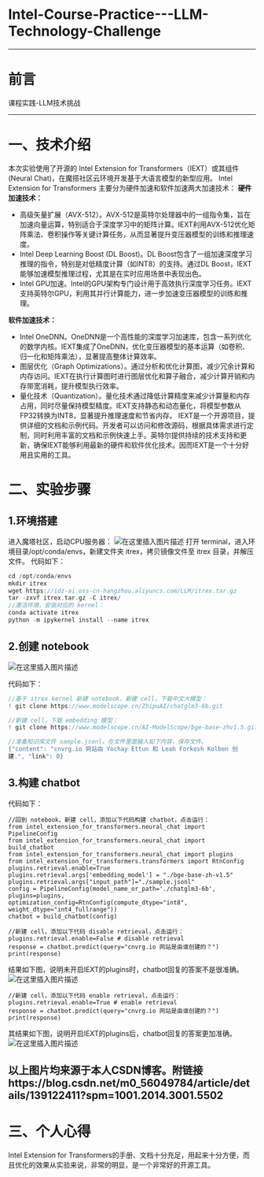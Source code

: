 # Intel-Course-Practice---LLM-Technology-Challenge


---

# 前言


课程实践-LLM技术挑战

---


# 一、技术介绍
本次实验使用了开源的 Intel Extension for Transformers（IEXT）或其组件(Neural Chat)，在魔搭社区云环境开发基于大语言模型的新型应用。
Intel Extension for Transformers 主要分为硬件加速和软件加速两大加速技术：
**硬件加速技术：**
- 高级矢量扩展（AVX-512）。AVX-512是英特尔处理器中的一组指令集，旨在加速向量运算，特别适合于深度学习中的矩阵计算。IEXT利用AVX-512优化矩阵乘法、卷积操作等关键计算任务，从而显著提升变压器模型的训练和推理速度。
- Intel Deep Learning Boost (DL Boost)。DL Boost包含了一组加速深度学习推理的指令，特别是对低精度计算（如INT8）的支持。通过DL Boost，IEXT能够加速模型推理过程，尤其是在实时应用场景中表现出色。
- Intel GPU加速。Intel的GPU架构专门设计用于高效执行深度学习任务。IEXT支持英特尔GPU，利用其并行计算能力，进一步加速变压器模型的训练和推理。

**软件加速技术：**
- Intel OneDNN。OneDNN是一个高性能的深度学习加速库，包含一系列优化的数学内核。IEXT集成了OneDNN，优化变压器模型的基本运算（如卷积、归一化和矩阵乘法），显著提高整体计算效率。
- 图层优化（Graph Optimizations）。通过分析和优化计算图，减少冗余计算和内存访问。IEXT在执行计算图时进行图层优化和算子融合，减少计算开销和内存带宽消耗，提升模型执行效率。
- 量化技术（Quantization）。量化技术通过降低计算精度来减少计算量和内存占用，同时尽量保持模型精度。IEXT支持静态和动态量化，将模型参数从FP32转换为INT8，显著提升推理速度和节省内存。
IEXT是一个开源项目，提供详细的文档和示例代码。开发者可以访问和修改源码，根据具体需求进行定制，同时利用丰富的文档和示例快速上手。英特尔提供持续的技术支持和更新，确保IEXT能够利用最新的硬件和软件优化技术。因而IEXT是一个十分好用且实用的工具。


# 二、实验步骤
## 1.环境搭建
进入魔塔社区，启动CPU服务器：
![在这里插入图片描述](https://img-blog.csdnimg.cn/direct/f865a1e480584b11a6b84bd9c42d4eaa.png)
打开 terminal，进入环境目录/opt/conda/envs，新建文件夹 itrex，拷贝镜像文件至 itrex 目录，并解压文件。
代码如下：
```c
cd /opt/conda/envs
mkdir itrex
wget https://idz-ai.oss-cn-hangzhou.aliyuncs.com/LLM/itrex.tar.gz
tar -zxvf itrex.tar.gz -C itrex/
//激活环境，安装对应的 kernel：
conda activate itrex
python -m ipykernel install --name itrex

```

## 2.创建 notebook
![在这里插入图片描述](https://img-blog.csdnimg.cn/direct/8886a344bbdd413c8b6b51c53633d7b3.png)

代码如下：
```c
//基于 itrex kernel 新建 notebook，新建 cell，下载中文大模型：
! git clone https://www.modelscope.cn/ZhipuAI/chatglm3-6b.git

//新建 cell，下载 embedding 模型：
! git clone https://www.modelscope.cn/AI-ModelScope/bge-base-zhv1.5.git

//准备知识库文件 sample.jsonl，在文件里面输入如下内容，保存文件。
{"content": "cnvrg.io 网站由 Yochay Ettun 和 Leah Forkosh Kolben 创
建.", "link": 0}

```

## 3.构建 chatbot
代码如下：
```
//回到 notebook，新建 cell，添加以下代码构建 chatbot，点击运行：
from intel_extension_for_transformers.neural_chat import 
PipelineConfig
from intel_extension_for_transformers.neural_chat import 
build_chatbot
from intel_extension_for_transformers.neural_chat import plugins
from intel_extension_for_transformers.transformers import RtnConfig
plugins.retrieval.enable=True
plugins.retrieval.args['embedding_model'] = "./bge-base-zh-v1.5"
plugins.retrieval.args["input_path"]="./sample.jsonl"
config = PipelineConfig(model_name_or_path='./chatglm3-6b',
plugins=plugins,
optimization_config=RtnConfig(compute_dtype="int8",
weight_dtype="int4_fullrange"))
chatbot = build_chatbot(config)

//新建 cell，添加以下代码 disable retrieval，点击运行：
plugins.retrieval.enable=False # disable retrieval
response = chatbot.predict(query="cnvrg.io 网站是由谁创建的？")
print(response)

```
结果如下图，说明未开启IEXT的plugins时，chatbot回复的答案不是很准确。
![在这里插入图片描述](https://img-blog.csdnimg.cn/direct/0330ecf39af54b78aaac20e0d76d0a90.png)
```
//新建 cell，添加以下代码 enable retrieval，点击运行：
plugins.retrieval.enable=True # enable retrieval
response = chatbot.predict(query="cnvrg.io 网站是由谁创建的？")
print(response)

```
其结果如下图，说明开启IEXT的plugins后，chatbot回复的答案更加准确。
![在这里插入图片描述](https://img-blog.csdnimg.cn/direct/93e17982e4e141babd7590aadc046523.png)

以上图片均来源于本人CSDN博客。附链接https://blog.csdn.net/m0_56049784/article/details/139122411?spm=1001.2014.3001.5502
---

# 三、个人心得
Intel Extension for Transformers的手册、文档十分充足，用起来十分方便，而且优化的效果从实验来说，非常的明显，是一个非常好的开源工具。
